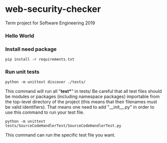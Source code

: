 # web-security-checker
Term project for Software Engineering 2019


### Hello World


### Install need package
``
pip install -r requirements.txt
``

### Run unit tests
``
python -m unittest discover ./tests/
``

This command will run all "**test\***" in tests/
Be careful that all test files should be modules or packages (including namespace packages) importable from the top-level directory of the project (this means that their filenames must be valid identifiers).
That means one need to add "\_\_init\_\_.py" in order to use this command to run your test file.

``
python -m unittest tests/SourceCodeHandlerTest/SourceCodeHandlerTest.py
``

This command can run the specific test file you want.




